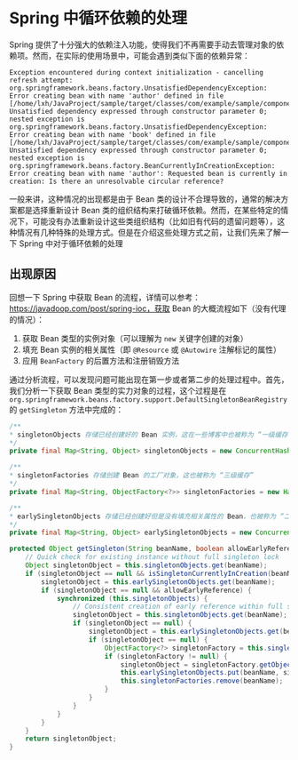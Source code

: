 # Spring 中循环依赖的处理

Spring 提供了十分强大的依赖注入功能，使得我们不再需要手动去管理对象的依赖项。然而，在实际的使用场景中，可能会遇到类似下面的依赖异常：

``` text
Exception encountered during context initialization - cancelling refresh attempt: org.springframework.beans.factory.UnsatisfiedDependencyException: Error creating bean with name 'author' defined in file [/home/lxh/JavaProject/sample/target/classes/com/example/sample/component/Author.class]: Unsatisfied dependency expressed through constructor parameter 0; nested exception is org.springframework.beans.factory.UnsatisfiedDependencyException: Error creating bean with name 'book' defined in file [/home/lxh/JavaProject/sample/target/classes/com/example/sample/component/Book.class]: Unsatisfied dependency expressed through constructor parameter 0; nested exception is org.springframework.beans.factory.BeanCurrentlyInCreationException: Error creating bean with name 'author': Requested bean is currently in creation: Is there an unresolvable circular reference?
```

一般来讲，这种情况的出现都是由于 Bean 类的设计不合理导致的，通常的解决方案都是选择重新设计 Bean 类的组织结构来打破循环依赖。然而，在某些特定的情况下，可能没有办法重新设计这些类组织结构（比如旧有代码的遗留问题等），这种情况有几种特殊的处理方式。但是在介绍这些处理方式之前，让我们先来了解一下 Spring 中对于循环依赖的处理

## 出现原因

回想一下 Spring 中获取 Bean 的流程，详情可以参考：https://javadoop.com/post/spring-ioc，获取 Bean 的大概流程如下（没有代理的情况）：

1. 获取 Bean 类型的实例对象（可以理解为 `new` 关键字创建的对象）
2. 填充 Bean 实例的相关属性（即 `@Resource` 或 `@Autowire` 注解标记的属性）
3. 应用 `BeanFactory` 的后置方法和注册销毁方法

通过分析流程，可以发现问题可能出现在第一步或者第二步的处理过程中。首先，我们分析一下获取 Bean 类型的实力对象的过程，这个过程是在 `org.springframework.beans.factory.support.DefaultSingletonBeanRegistry` 的 `getSingleton` 方法中完成的：

``` java
/**
* singletonObjects 存储已经创建好的 Bean 实例，这在一些博客中也被称为 “一级缓存”
*/
private final Map<String, Object> singletonObjects = new ConcurrentHashMap<>(256);

/**
* singletonFactories 存储创建 Bean 的工厂对象，这也被称为 “三级缓存”
*/
private final Map<String, ObjectFactory<?>> singletonFactories = new HashMap<>(16);

/**
* earlySingletonObjects 存储已经创建好但是没有填充相关属性的 Bean，也被称为 “二级缓存”
*/
private final Map<String, Object> earlySingletonObjects = new ConcurrentHashMap<>(16);

protected Object getSingleton(String beanName, boolean allowEarlyReference) {
    // Quick check for existing instance without full singleton lock
    Object singletonObject = this.singletonObjects.get(beanName);
    if (singletonObject == null && isSingletonCurrentlyInCreation(beanName)) {
        singletonObject = this.earlySingletonObjects.get(beanName);
        if (singletonObject == null && allowEarlyReference) {
            synchronized (this.singletonObjects) {
                // Consistent creation of early reference within full singleton lock
                singletonObject = this.singletonObjects.get(beanName);
                if (singletonObject == null) {
                    singletonObject = this.earlySingletonObjects.get(beanName);
                    if (singletonObject == null) {
                        ObjectFactory<?> singletonFactory = this.singletonFactories.get(beanName);
                        if (singletonFactory != null) {
                            singletonObject = singletonFactory.getObject();
                            this.earlySingletonObjects.put(beanName, singletonObject);
                            this.singletonFactories.remove(beanName);
                        }
                    }
                }
            }
        }
    }
    return singletonObject;
}
```



